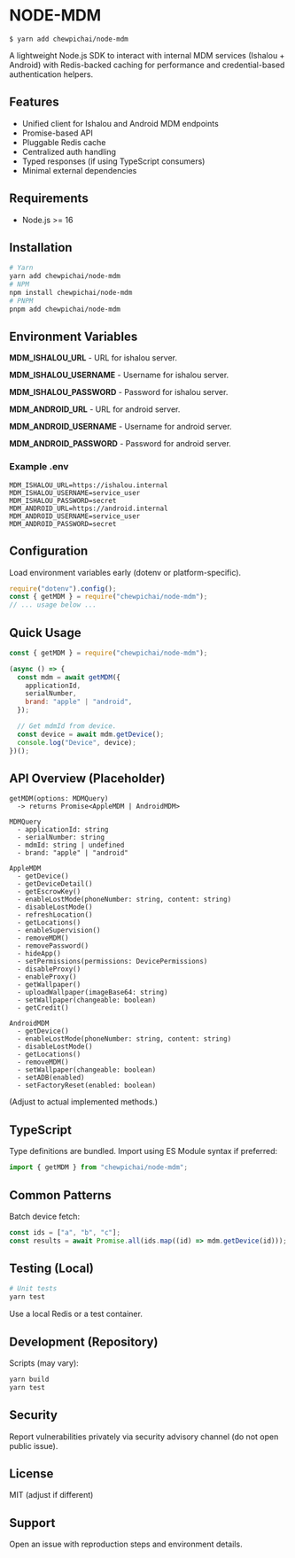 # NODE-MDM

    $ yarn add chewpichai/node-mdm

A lightweight Node.js SDK to interact with internal MDM services (Ishalou + Android) with Redis-backed caching for performance and credential-based authentication helpers.

## Features

- Unified client for Ishalou and Android MDM endpoints
- Promise-based API
- Pluggable Redis cache
- Centralized auth handling
- Typed responses (if using TypeScript consumers)
- Minimal external dependencies

## Requirements

- Node.js >= 16

## Installation

```bash
# Yarn
yarn add chewpichai/node-mdm
# NPM
npm install chewpichai/node-mdm
# PNPM
pnpm add chewpichai/node-mdm
```

## Environment Variables

**MDM_ISHALOU_URL** - URL for ishalou server.

**MDM_ISHALOU_USERNAME** - Username for ishalou server.

**MDM_ISHALOU_PASSWORD** - Password for ishalou server.

**MDM_ANDROID_URL** - URL for android server.

**MDM_ANDROID_USERNAME** - Username for android server.

**MDM_ANDROID_PASSWORD** - Password for android server.

### Example .env

```env
MDM_ISHALOU_URL=https://ishalou.internal
MDM_ISHALOU_USERNAME=service_user
MDM_ISHALOU_PASSWORD=secret
MDM_ANDROID_URL=https://android.internal
MDM_ANDROID_USERNAME=service_user
MDM_ANDROID_PASSWORD=secret
```

## Configuration

Load environment variables early (dotenv or platform-specific).

```js
require("dotenv").config();
const { getMDM } = require("chewpichai/node-mdm");
// ... usage below ...
```

## Quick Usage

```js
const { getMDM } = require("chewpichai/node-mdm");

(async () => {
  const mdm = await getMDM({
    applicationId,
    serialNumber,
    brand: "apple" | "android",
  });

  // Get mdmId from device.
  const device = await mdm.getDevice();
  console.log("Device", device);
})();
```

## API Overview (Placeholder)

```text
getMDM(options: MDMQuery)
  -> returns Promise<AppleMDM | AndroidMDM>

MDMQuery
  - applicationId: string
  - serialNumber: string
  - mdmId: string | undefined
  - brand: "apple" | "android"

AppleMDM
  - getDevice()
  - getDeviceDetail()
  - getEscrowKey()
  - enableLostMode(phoneNumber: string, content: string)
  - disableLostMode()
  - refreshLocation()
  - getLocations()
  - enableSupervision()
  - removeMDM()
  - removePassword()
  - hideApp()
  - setPermissions(permissions: DevicePermissions)
  - disableProxy()
  - enableProxy()
  - getWallpaper()
  - uploadWallpaper(imageBase64: string)
  - setWallpaper(changeable: boolean)
  - getCredit()

AndroidMDM
  - getDevice()
  - enableLostMode(phoneNumber: string, content: string)
  - disableLostMode()
  - getLocations()
  - removeMDM()
  - setWallpaper(changeable: boolean)
  - setADB(enabled)
  - setFactoryReset(enabled: boolean)
```

(Adjust to actual implemented methods.)

## TypeScript

Type definitions are bundled. Import using ES Module syntax if preferred:

```ts
import { getMDM } from "chewpichai/node-mdm";
```

## Common Patterns

Batch device fetch:

```js
const ids = ["a", "b", "c"];
const results = await Promise.all(ids.map((id) => mdm.getDevice(id)));
```

## Testing (Local)

```bash
# Unit tests
yarn test
```

Use a local Redis or a test container.

## Development (Repository)

Scripts (may vary):

```bash
yarn build
yarn test
```

## Security

Report vulnerabilities privately via security advisory channel (do not open public issue).

## License

MIT (adjust if different)

## Support

Open an issue with reproduction steps and environment details.
